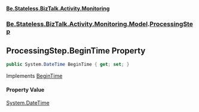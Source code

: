 #### [Be.Stateless.BizTalk.Activity.Monitoring](README.md 'README')
### [Be.Stateless.BizTalk.Activity.Monitoring.Model](Be.Stateless.BizTalk.Activity.Monitoring.Model.md 'Be.Stateless.BizTalk.Activity.Monitoring.Model').[ProcessingStep](ProcessingStep.md 'Be.Stateless.BizTalk.Activity.Monitoring.Model.ProcessingStep')

## ProcessingStep.BeginTime Property

```csharp
public System.DateTime BeginTime { get; set; }
```

Implements [BeginTime](IActivity.BeginTime.md 'Be.Stateless.BizTalk.Activity.Monitoring.Model.IActivity.BeginTime')

#### Property Value
[System.DateTime](https://docs.microsoft.com/en-us/dotnet/api/System.DateTime 'System.DateTime')